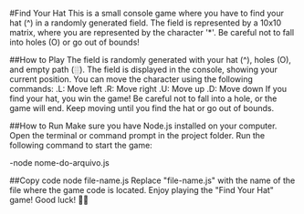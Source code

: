 #Find Your Hat
This is a small console game where you have to find your hat (^) in a randomly generated field. The field is represented by a 10x10 matrix, where you are represented by the character '*'. Be careful not to fall into holes (O) or go out of bounds!

##How to Play
The field is randomly generated with your hat (^), holes (O), and empty path (░).
The field is displayed in the console, showing your current position.
You can move the character using the following commands:
.L: Move left
.R: Move right
.U: Move up
.D: Move down
If you find your hat, you win the game!
Be careful not to fall into a hole, or the game will end.
Keep moving until you find the hat or go out of bounds.

##How to Run
Make sure you have Node.js installed on your computer.
Open the terminal or command prompt in the project folder.
Run the following command to start the game:

-node nome-do-arquivo.js

##Copy code
node file-name.js
Replace "file-name.js" with the name of the file where the game code is located.
Enjoy playing the "Find Your Hat" game! Good luck! 🎩🎉
